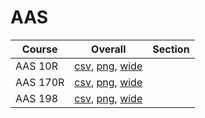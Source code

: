 # AAS

| Course | Overall | Section |
| ------ | ------- | ------- |
| AAS 10R | [csv](https://github.com/UCSD-Historical-Enrollment-Data/2025Spring/blob/main/overall/AAS%2010R.csv), [png](https://raw.githubusercontent.com/UCSD-Historical-Enrollment-Data/2025Spring/main/plot_overall/AAS%2010R.png), [wide](https://raw.githubusercontent.com/UCSD-Historical-Enrollment-Data/2025Spring/main/plot_overall_wide/AAS%2010R.png) |  |
| AAS 170R | [csv](https://github.com/UCSD-Historical-Enrollment-Data/2025Spring/blob/main/overall/AAS%20170R.csv), [png](https://raw.githubusercontent.com/UCSD-Historical-Enrollment-Data/2025Spring/main/plot_overall/AAS%20170R.png), [wide](https://raw.githubusercontent.com/UCSD-Historical-Enrollment-Data/2025Spring/main/plot_overall_wide/AAS%20170R.png) |  |
| AAS 198 | [csv](https://github.com/UCSD-Historical-Enrollment-Data/2025Spring/blob/main/overall/AAS%20198.csv), [png](https://raw.githubusercontent.com/UCSD-Historical-Enrollment-Data/2025Spring/main/plot_overall/AAS%20198.png), [wide](https://raw.githubusercontent.com/UCSD-Historical-Enrollment-Data/2025Spring/main/plot_overall_wide/AAS%20198.png) |  |
